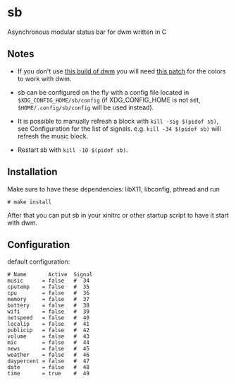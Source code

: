 sb
==
Asynchronous modular status bar for dwm written in C

Notes
-----
- If you don't use [this build of dwm](https://github.com/ratakor/dwm) you will
need [this patch](https://gist.github.com/Ratakor/1a2ebc9a690dea31c19ac419e9e14138)
for the colors to work with dwm.

- sb can be configured on the fly with a config file located in
`$XDG_CONFIG_HOME/sb/config` (if XDG_CONFIG_HOME is not set,
`$HOME/.config/sb/config` will be used instead).

- It is possible to manually refresh a block with
`kill -sig $(pidof sb)`, see Configuration for the list of signals.
e.g. `kill -34 $(pidof sb)` will refresh the music block.

- Restart sb with `kill -10 $(pidof sb)`.

Installation
------------
Make sure to have these dependencies: libX11, libconfig, pthread and run

    # make install

After that you can put sb in your xinitrc or other startup script to have it
start with dwm.

Configuration
-------------
default configuration:
```
# Name       Active  Signal
music      = false   #  34
cputemp    = false   #  35
cpu        = false   #  36
memory     = false   #  37
battery    = false   #  38
wifi       = false   #  39
netspeed   = false   #  40
localip    = false   #  41
publicip   = false   #  42
volume     = false   #  43
mic        = false   #  44
news       = false   #  45
weather    = false   #  46
daypercent = false   #  47
date       = false   #  48
time       = true    #  49
```
